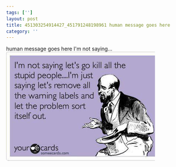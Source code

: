 ```yaml
---
tags: ['']
layout: post
title: 451303254914427_451791248198961 human message goes here
category: ''
---
```

human message goes here
I'm not saying...
![451303254914427_451791248198961](/uploads/2012-8-31-451303254914427_451791248198961-human-message-goes-here.jpg)
